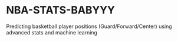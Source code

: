 # NBA-STATS-BABYYY

Predicting basketball player positions (Guard/Forward/Center) using advanced stats and machine learning
